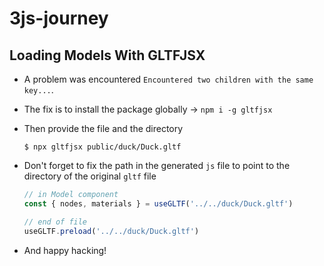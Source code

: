 # 3js-journey

## Loading Models With GLTFJSX
  - A problem was encountered `Encountered two children with the same key...`.
  - The fix is to install the package globally &rarr; `npm i -g gltfjsx`
  - Then provide the file and the directory

    ```
    $ npx gltfjsx public/duck/Duck.gltf
    ```

  - Don't forget to fix the path in the generated `js` file to point to the directory of the original `gltf` file

    ```js
    // in Model component
    const { nodes, materials } = useGLTF('../../duck/Duck.gltf')

    // end of file
    useGLTF.preload('../../duck/Duck.gltf')
    ```

  - And happy hacking!